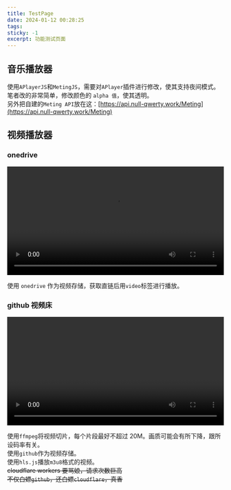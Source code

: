 ```yaml
---
title: TestPage
date: 2024-01-12 00:28:25
tags:
sticky: -1
excerpt: 功能测试页面
---
```

## 音乐播放器

<script data-swup-reload-script type="text/javascript">
var meting_api='https://api.null-qwerty.work/Meting?server=:server&type=:type&id=:id&r=:r';
</script>
<meting-js
	server="netease"
	type="playlist"
	id="9138278379"
	list-folded=true>
</meting-js>

使用`APlayerJS`和`MetingJS`，需要对`APlayer`插件进行修改，使其支持夜间模式。  
笔者改的非常简单，修改颜色的 `alpha 值`，使其透明。  
另外把自建的`Meting API`放在这：[https://api.null-qwerty.work/Meting](https://api.null-qwerty.work/Meting)

## 视频播放器

### onedrive

<video controls width="100%">
    <source src="https://hdueducn-my.sharepoint.com/personal/22060817_hdu_edu_cn/_layouts/52/download.aspx?share=EXmk8SShiIBIriDJ_HT7b5gBW5FcTJ-AcwwcjHeDk8VWnw" type="video/mp4">
</video>

使用 `onedrive` 作为视频存储，获取直链后用`video`标签进行播放。

### github 视频床

<video id="video" controls loop="false" width="100%"></video>

<script src="https://cdn.jsdelivr.net/npm/hls.js@latest"></script>
<script data-swup-reload-script type="text/javascript">
  var video = document.getElementById('video');
  if(Hls.isSupported()) {
  var hls = new Hls();
  hls.loadSource('https://videos.null-qwerty.work/test/index.m3u8');
  hls.attachMedia(video);
} else if (video.canPlayType('application/vnd.apple.mpegurl')) {
  video.src = 'https://videos.null-qwerty.work/test/index.m3u8';
}
</script>

使用`ffmpeg`将视频切片，每个片段最好不超过 20M。画质可能会有所下降，跟所设码率有关。  
使用`github`作为视频存储。  
使用`hls.js`播放`m3u8`格式的视频。  
~~cloudflare workers 要骂娘，请求次数巨高~~  
~~不仅白嫖`github`，还白嫖`cloudflare`，真香~~

